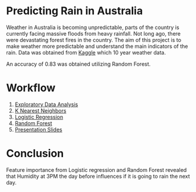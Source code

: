 # Predicting Rain in Australia

Weather in Australia is becoming unpredictable, parts of the country is currently facing massive floods from heavy rainfall. Not long ago, there were devastating forest fires in the country. The aim of this project is to make weather more predictable and understand the main indicators of the rain. Data was obtained from [Kaggle](https://www.kaggle.com/jsphyg/weather-dataset-rattle-package) which 10 year weather data. 

An accuracy of 0.83 was obtained utilizing Random Forest. 

# Workflow
1. [Exploratory Data Analysis](Final_Submission/2)
2. [K Nearest Neighbors](Final_Submission/4)
3. [Logistic Regression](Final_Submission/3)
4. [Random Forest](Final_Submission/5) 
5. [Presentation Slides](Final_Submission/Slides_Final.pdf)

# Conclusion

Feature importance from Logistic regression and Random Forest revealed that Humidity at 3PM the day before influences if it is going to rain the next day. 
